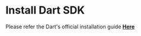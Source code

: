 # Install Dart SDK
Please refer the Dart's official installation guide  **[Here](https://dart.dev/get-dart)** 

